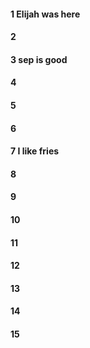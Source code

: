 #### 1 Elijah was here
#### 2
#### 3 sep is good
#### 4
#### 5
#### 6
#### 7 I like fries
#### 8
#### 9
#### 10
#### 11
#### 12
#### 13
#### 14
#### 15
